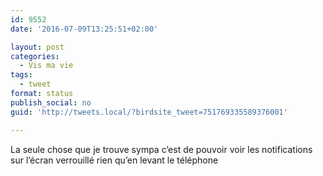 ```yaml
---
id: 9552
date: '2016-07-09T13:25:51+02:00'

layout: post
categories:
  - Vis ma vie
tags:
  - tweet
format: status
publish_social: no
guid: 'http://tweets.local/?birdsite_tweet=751769335589376001'

---
```


La seule chose que je trouve sympa c’est de pouvoir voir les notifications sur l’écran verrouillé rien qu’en levant le téléphone